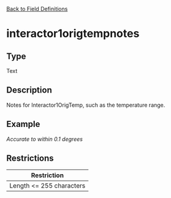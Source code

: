 [Back to Field Definitions](../../field_definition_overview)
# interactor1origtempnotes

## Type
Text

## Description


Notes for Interactor1OrigTemp, such as the temperature range.
## Example
*Accurate to within 0.1 degrees*

## Restrictions
| Restriction |
| :---------: |
| Length <= 255 characters |

